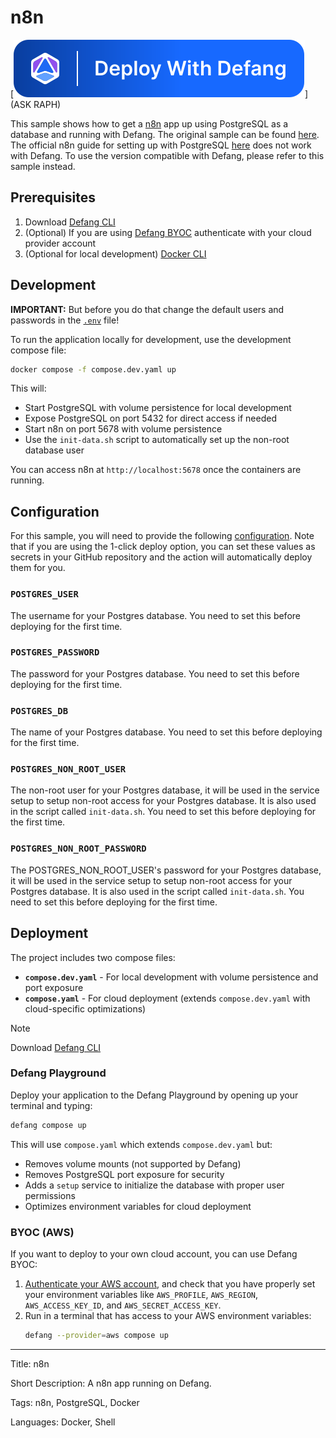 # n8n

[![1-click-deploy](https://raw.githubusercontent.com/DefangLabs/defang-assets/main/Logos/Buttons/SVG/deploy-with-defang.svg)](ASK RAPH)

This sample shows how to get a [n8n](https://n8n.io/) app up using PostgreSQL as a database and running with Defang. The original sample can be found [here](https://github.com/n8n-io/n8n-hosting/tree/main/docker-compose/withPostgres). The official n8n guide for setting up with PostgreSQL [here](https://docs.n8n.io/hosting/installation/server-setups/docker-compose/) does not work with Defang. To use the version compatible with Defang, please refer to this sample instead.

## Prerequisites

1. Download [Defang CLI](https://github.com/DefangLabs/defang)
2. (Optional) If you are using [Defang BYOC](https://docs.defang.io/docs/concepts/defang-byoc) authenticate with your cloud provider account
3. (Optional for local development) [Docker CLI](https://docs.docker.com/engine/install/)

## Development

**IMPORTANT:** But before you do that change the default users and passwords in the [`.env`](.env) file!

To run the application locally for development, use the development compose file:

```bash
docker compose -f compose.dev.yaml up
```

This will:

- Start PostgreSQL with volume persistence for local development
- Expose PostgreSQL on port 5432 for direct access if needed
- Start n8n on port 5678 with volume persistence
- Use the `init-data.sh` script to automatically set up the non-root database user

You can access n8n at `http://localhost:5678` once the containers are running.

## Configuration

For this sample, you will need to provide the following [configuration](https://docs.defang.io/docs/concepts/configuration). Note that if you are using the 1-click deploy option, you can set these values as secrets in your GitHub repository and the action will automatically deploy them for you.

### `POSTGRES_USER`

The username for your Postgres database. You need to set this before deploying for the first time.

### `POSTGRES_PASSWORD`

The password for your Postgres database. You need to set this before deploying for the first time.

### `POSTGRES_DB`

The name of your Postgres database. You need to set this before deploying for the first time.

### `POSTGRES_NON_ROOT_USER`

The non-root user for your Postgres database, it will be used in the service setup to setup non-root access for your Postgres database. It is also used in the script called `init-data.sh`. You need to set this before deploying for the first time.

### `POSTGRES_NON_ROOT_PASSWORD`

The POSTGRES_NON_ROOT_USER's password for your Postgres database, it will be used in the service setup to setup non-root access for your Postgres database. It is also used in the script called `init-data.sh`. You need to set this before deploying for the first time.

## Deployment

The project includes two compose files:

- **`compose.dev.yaml`** - For local development with volume persistence and port exposure
- **`compose.yaml`** - For cloud deployment (extends `compose.dev.yaml` with cloud-specific optimizations)

> [!NOTE]
> Download [Defang CLI](https://github.com/DefangLabs/defang)

### Defang Playground

Deploy your application to the Defang Playground by opening up your terminal and typing:

```bash
defang compose up
```

This will use `compose.yaml` which extends `compose.dev.yaml` but:

- Removes volume mounts (not supported by Defang)
- Removes PostgreSQL port exposure for security
- Adds a `setup` service to initialize the database with proper user permissions
- Optimizes environment variables for cloud deployment

### BYOC (AWS)

If you want to deploy to your own cloud account, you can use Defang BYOC:

1. [Authenticate your AWS account](https://docs.aws.amazon.com/cli/latest/userguide/cli-chap-configure.html), and check that you have properly set your environment variables like `AWS_PROFILE`, `AWS_REGION`, `AWS_ACCESS_KEY_ID`, and `AWS_SECRET_ACCESS_KEY`.
2. Run in a terminal that has access to your AWS environment variables:
   ```bash
   defang --provider=aws compose up
   ```

---

Title: n8n

Short Description: A n8n app running on Defang.

Tags: n8n, PostgreSQL, Docker

Languages: Docker, Shell

